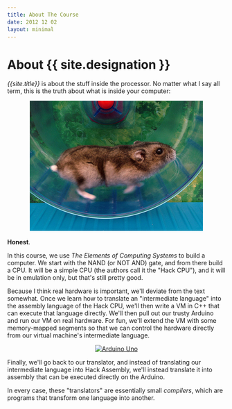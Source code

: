 ```yaml
---
title: About The Course
date: 2012 12 02
layout: minimal
---
```


# About {{ site.designation }}

*{{site.title}}* is about the stuff inside the processor. No matter what I say all term, this is the truth about what is inside your computer:

<p align="center">
  <small>
    <a href="http://de.wikipedia.org/wiki/Datei:Phodopus_sungorus_-_Hamsterkraftwerk.jpg" title="Hamsterkraftwerk by Doenertier82 on Wikipedia">
      <img src="images/hamster-wheel.png" alt="Hamsterkraftwerk" width="400" height="300">
    </a>
</small>
</p>

**Honest**.

In this course, we use *The Elements of Computing Systems* to build a computer. We start with the NAND (or NOT AND) gate, and from there build a CPU. It will be a simple CPU (the authors call it the "Hack CPU"), and it will be in emulation only, but that's still pretty good.

Because I think real hardware is important, we'll deviate from the text somewhat. Once we learn how to translate an "intermediate language" into the assembly language of the Hack CPU, we'll then write a VM in C++ that can execute that language directly. We'll then pull out our trusty Arduino and run our VM on real hardware. For fun, we'll extend the VM with some memory-mapped segments so that we can control the hardware directly from our virtual machine's intermediate language.

<p align="center">
<a href="http://www.flickr.com/photos/snootlab/6052455554/" title="Arduino Uno by Snootlab, on Flickr"><img src="http://farm7.staticflickr.com/6209/6052455554_a4301347ef.jpg" width="500" height="333" alt="Arduino Uno"></a>
</p>

Finally, we'll go back to our translator, and instead of translating our intermediate language into Hack Assembly, we'll instead translate it into assembly that can be executed directly on the Arduino.

In every case, these "translators" are essentially small *compilers*, which are programs that transform one language into another.